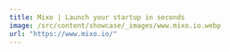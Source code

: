 ```yaml
---
title: Mixo | Launch your startup in seconds
image: /src/content/showcase/_images/www.mixo.io.webp
url: "https://www.mixo.io/"
---
```

